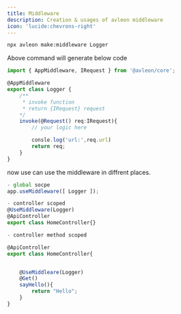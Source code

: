 ```yaml
---
title: Middleware
description: Creation & usages of avleon middleware
icon: 'lucide:chevrons-right'
---
```



```sh
npx avleon make:middleware Logger
```

Above command will generate below code 

```ts [middlewares/logger.midddleware.ts] 
import { AppMiddleware, IRequest } from '@avleon/core';

@AppMiddleware
export class Logger {
    /**
     * invoke function
     * return {IRequest} request
    */
    invoke(@Request() req:IRequest){
        // your logic here

        consle.log('url:',req.url)
        return req;
    }
}
```

now use can use the middleware in diffrent places.
``` ts
- global socpe
app.useMiddleware([ Logger ]);

- controller scoped
@UseMiddleware(Logger)
@ApiController
export class HomeController{}

- controller method scoped

@ApiController
export class HomeController{


    @UseMiddleare(Logger)
    @Get()
    sayHello(){
        return "Hello";
    }
}


```
